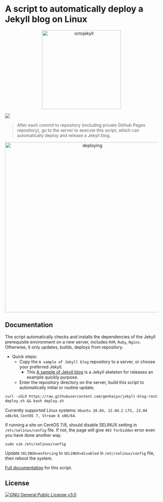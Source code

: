 # A script to automatically deploy a Jekyll blog on Linux

<p quote align="center"><img src="https://user-images.githubusercontent.com/17850202/264347872-8fd87cae-80dd-4721-b60a-dbc4578eadfc.png" width="260" alt="octojekyll"></p>

[![](https://img.shields.io/github/actions/workflow/status/genhaiyu/jekyll-blog-routine-deploy-script/check-build.yml)](https://github.com/genhaiyu/jekyll-blog-routine-deploy-script/blob/master/.github/workflows/check-build.yml)
> After each commit to repository (including private GitHub Pages repository), go to the server to execute this script,
> which can automatically deploy and release a Jekyll blog.

<p quote align="center"><img src="https://user-images.githubusercontent.com/17850202/265168014-41ed930f-dd74-4783-8104-c55f638b8338.gif" width="560" alt="deploying"/></p>

## Documentation

The script automatically checks and installs the dependencies of the Jekyll prerequisite environment on a new server,
includes `RVM`, `Ruby`, `Nginx`.
Otherwise, it only updates, builds, deploys from repository.

- Quick steps:
    * Copy the `A sample of Jekyll blog` repository to a server, or choose your preferred Jekyll.
        * This [A sample of Jekyll blog](https://github.com/genhaiyu/jekyll-example) is a Jekyll skeleton for releases
          an example quickly purpose.
    * Enter the repository directory on the server, build this script to automatically initial or routine update.

```markdown
curl -sSLO https://raw.githubusercontent.com/genhaiyu/jekyll-blog-routine-deploy-script/master/deploy.sh && chmod a+x
deploy.sh && bash deploy.sh
```

Currently supported Linux systems: `Ubuntu 20.04, 22.04.2 LTS, 23.04 x86/64`, `CentOS 7, Stream 8 x86/64`.

If running a site on CentOS 7/8, should disable SELINUX setting in `/etc/selinux/config` file.
If not, the page will give `403 Forbidden` error even you have done another way.

```markdown
sudo vim /etc/selinux/config
```

Update `SELINUX=enforcing` to `SELINUX=disabled` in `/etc/selinux/config` file, then reboot the system.

[Full documentation](https://genhai.dev/customize-a-jekyll-blog-to-automatically-deploy-and-release-on-linux.html) for
this script.

## License

[![GNU General Public License v3.0](https://img.shields.io/github/license/genhaiyu/jekyll-blog-routine-deploy-script)](https://github.com/genhaiyu/jekyll-blog-routine-deploy-script/blob/master/LICENSE)
